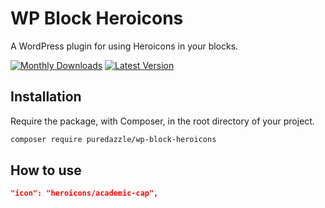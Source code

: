 # WP Block Heroicons

A WordPress plugin for using Heroicons in your blocks.

[![Monthly Downloads](https://badgen.net/packagist/dm/puredazzle/wp-block-heroicons)](https://packagist.org/packages/puredazzle/wp-block-heroicons/stats)
[![Latest Version](https://badgen.net/packagist/v/puredazzle/wp-block-heroicons)](https://packagist.org/packages/puredazzle/wp-block-heroicons)

## Installation

Require the package, with Composer, in the root directory of your project.

```sh
composer require puredazzle/wp-block-heroicons
```

## How to use

```json
"icon": "heroicons/academic-cap",
```
